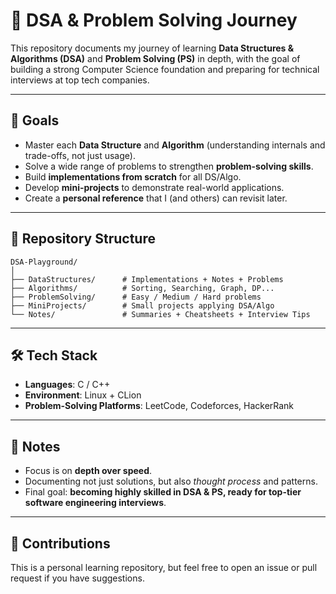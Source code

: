 # 🚀 DSA & Problem Solving Journey

This repository documents my journey of learning **Data Structures & Algorithms (DSA)** and **Problem Solving (PS)** in depth, with the goal of building a strong Computer Science foundation and preparing for technical interviews at top tech companies.

---

## 🎯 Goals
- Master each **Data Structure** and **Algorithm** (understanding internals and trade-offs, not just usage).
- Solve a wide range of problems to strengthen **problem-solving skills**.
- Build **implementations from scratch** for all DS/Algo.
- Develop **mini-projects** to demonstrate real-world applications.
- Create a **personal reference** that I (and others) can revisit later.

---

## 📂 Repository Structure
```
DSA-Playground/
│
├── DataStructures/      # Implementations + Notes + Problems
├── Algorithms/          # Sorting, Searching, Graph, DP...
├── ProblemSolving/      # Easy / Medium / Hard problems
├── MiniProjects/        # Small projects applying DSA/Algo
└── Notes/               # Summaries + Cheatsheets + Interview Tips
```

---

## 🛠️ Tech Stack
- **Languages**: C / C++
- **Environment**: Linux + CLion
- **Problem-Solving Platforms**: LeetCode, Codeforces, HackerRank



---

## 🌱 Notes
- Focus is on **depth over speed**.
- Documenting not just solutions, but also *thought process* and patterns.
- Final goal: **becoming highly skilled in DSA & PS, ready for top-tier software engineering interviews**.

---

## 🤝 Contributions
This is a personal learning repository, but feel free to open an issue or pull request if you have suggestions.
